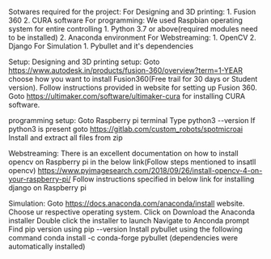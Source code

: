 Sotwares required for the project:
For Designing and 3D printing:
	1. Fusion 360
	2. CURA software
For programming:
	We used Raspbian operating system for entire controlling
	1. Python 3.7 or above(required modules need to be installed)
	2. Anaconda environment
For Webstreaming:
	1. OpenCV
	2. Django
For Simulation
	1. Pybullet and it's dependencies


Setup:
Designing and 3D printing setup:
	Goto https://www.autodesk.in/products/fusion-360/overview?term=1-YEAR 
	choose how you want to install Fusion360(Free trail for 30 days or Student 
	version).
	Follow instructions provided in website for setting up Fusion 360.  
	Goto https://ultimaker.com/software/ultimaker-cura for installing CURA software. 

programming setup:
Goto Raspberry pi terminal
	Type python3 --version
	If python3 is present goto https://gitlab.com/custom_robots/spotmicroai
	Install and extract all files from zip

Webstreaming:
	There is an excellent documentation on how to install opencv on Raspberry pi 
	in the below link(Follow steps mentioned to insatll opencv)
	https://www.pyimagesearch.com/2018/09/26/install-opencv-4-on-your-raspberry-pi/
	Follow instructions specified in below link for installing django on Raspberry pi

Simulation:
Goto https://docs.anaconda.com/anaconda/install website.
	Choose ur respective operating system.
	Click on Download the Anaconda installer
	Double click the installer to launch
	Navigate to Anconda prompt
	Find pip version using pip --version
	Install pybullet using the following command conda install -c conda-forge pybullet
	(dependencies were automatically installed)



